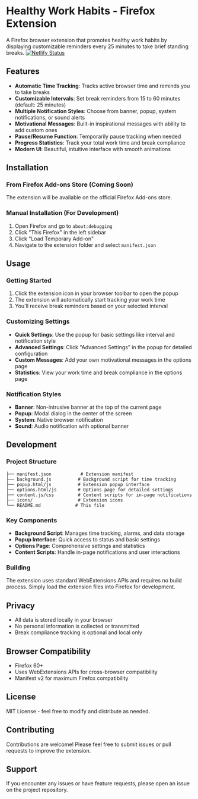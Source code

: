 # Healthy Work Habits - Firefox Extension

A Firefox browser extension that promotes healthy work habits by displaying customizable reminders every 25 minutes to take brief standing breaks.
[![Netlify Status](https://api.netlify.com/api/v1/badges/a89565ae-25a2-4f49-8565-6a540d4e9a90/deploy-status)](https://app.netlify.com/projects/dulcet-khapse-4c4c60/deploys)
## Features

- **Automatic Time Tracking**: Tracks active browser time and reminds you to take breaks
- **Customizable Intervals**: Set break reminders from 15 to 60 minutes (default: 25 minutes)
- **Multiple Notification Styles**: Choose from banner, popup, system notifications, or sound alerts
- **Motivational Messages**: Built-in inspirational messages with ability to add custom ones
- **Pause/Resume Function**: Temporarily pause tracking when needed
- **Progress Statistics**: Track your total work time and break compliance
- **Modern UI**: Beautiful, intuitive interface with smooth animations

## Installation

### From Firefox Add-ons Store (Coming Soon)
The extension will be available on the official Firefox Add-ons store.

### Manual Installation (For Development)
1. Open Firefox and go to `about:debugging`
2. Click "This Firefox" in the left sidebar
3. Click "Load Temporary Add-on"
4. Navigate to the extension folder and select `manifest.json`

## Usage

### Getting Started
1. Click the extension icon in your browser toolbar to open the popup
2. The extension will automatically start tracking your work time
3. You'll receive break reminders based on your selected interval

### Customizing Settings
- **Quick Settings**: Use the popup for basic settings like interval and notification style
- **Advanced Settings**: Click "Advanced Settings" in the popup for detailed configuration
- **Custom Messages**: Add your own motivational messages in the options page
- **Statistics**: View your work time and break compliance in the options page

### Notification Styles
- **Banner**: Non-intrusive banner at the top of the current page
- **Popup**: Modal dialog in the center of the screen
- **System**: Native browser notification
- **Sound**: Audio notification with optional banner

## Development

### Project Structure
```
├── manifest.json           # Extension manifest
├── background.js          # Background script for time tracking
├── popup.html/js          # Extension popup interface
├── options.html/js        # Options page for detailed settings
├── content.js/css         # Content scripts for in-page notifications
├── icons/                 # Extension icons
└── README.md             # This file
```

### Key Components
- **Background Script**: Manages time tracking, alarms, and data storage
- **Popup Interface**: Quick access to status and basic settings
- **Options Page**: Comprehensive settings and statistics
- **Content Scripts**: Handle in-page notifications and user interactions

### Building
The extension uses standard WebExtensions APIs and requires no build process. Simply load the extension files into Firefox for development.

## Privacy

- All data is stored locally in your browser
- No personal information is collected or transmitted
- Break compliance tracking is optional and local only

## Browser Compatibility

- Firefox 60+
- Uses WebExtensions APIs for cross-browser compatibility
- Manifest v2 for maximum Firefox compatibility

## License

MIT License - feel free to modify and distribute as needed.

## Contributing

Contributions are welcome! Please feel free to submit issues or pull requests to improve the extension.

## Support

If you encounter any issues or have feature requests, please open an issue on the project repository.